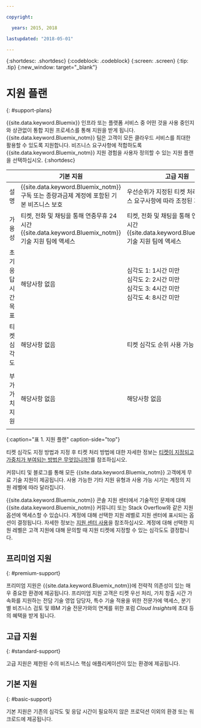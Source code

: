 ```yaml
---

copyright:

  years: 2015, 2018

lastupdated: "2018-05-01"

---
```



{:shortdesc: .shortdesc}
{:codeblock: .codeblock}
{:screen: .screen}
{:tip: .tip}
{:new_window: target="_blank"}

# 지원 플랜
{: #support-plans}

{{site.data.keyword.Bluemix}} 인프라 또는 플랫폼 서비스 중 어떤 것을 사용 중인지와 상관없이 통합 지원 프로세스를 통해 지원을 받게 됩니다. {{site.data.keyword.Bluemix_notm}} 팀은 고객이 모든 클라우드 서비스를 최대한 활용할 수 있도록 지원합니다. 비즈니스 요구사항에 적합하도록 {{site.data.keyword.Bluemix_notm}} 지원 경험을 사용자 정의할 수 있는 지원 플랜을 선택하십시오.
{:shortdesc}

|  | 기본 지원 | 고급 지원 | 프리미엄 지원 |
|-------------|-------------|-------------|-------------|
| 설명 |	{{site.data.keyword.Bluemix_notm}} 구독 또는 종량과금제 계정에 포함된 기본 비즈니스 보호 | 우선순위가 지정된 티켓 처리 및 비즈니스 요구사항에 따라 조정된 지원 경험 | 가치 창출 시간을 가속화하도록 비즈니스 결과에 따른 클라이언트 유치 |
| 가용성| 티켓, 전화 및 채팅을 통해 연중무휴 24시간 {{site.data.keyword.Bluemix_notm}} 기술 지원 팀에 액세스 | 티켓, 전화 및 채팅을 통해 연중무휴 24시간 {{site.data.keyword.Bluemix_notm}} 기술 지원 팀에 액세스 | 티켓, 전화 및 채팅을 통해 연중무휴 24시간 {{site.data.keyword.Bluemix_notm}} 기술 지원 팀에 액세스 |
| 초기 응답 시간 목표 | 해당사항 없음 | 심각도 1: 1시간 미만 <br />심각도 2: 2시간 미만 <br />심각도 3: 4시간 미만 <br />심각도 4: 8시간 미만 | 심각도 1: 1시간 미만 <br />심각도 2: 90분 미만 <br />심각도 3: 2시간 미만 <br />심각도 4: 4시간 미만 |
| 티켓 심각도 | 해당사항 없음 | 티켓 심각도 순위 사용 가능 | 티켓 심각도 순위 사용 가능 |
| 부가 가치 지원 | 해당사항 없음 | 해당사항 없음 | 기술 영업 담당자(TAM) 지정 <br /><br />분기별 비즈니스 검토<br /><br />전문가에 액세스<br /><br />*Cloud Insights*에 초대 |
{:caption="표 1. 지원 플랜" caption-side="top"}

티켓 심각도 지정 방법과 지정 후 티켓 처리 방법에 대한 자세한 정보는 [티켓이 지정되고 가중치가 부여되는 방법은 무엇입니까?](/docs/get-support/ticketweight.html)를 참조하십시오.

커뮤니티 및 블로그를 통해 모든 {{site.data.keyword.Bluemix_notm}} 고객에게 무료 기술 지원이 제공됩니다. 사용 가능한 기타 지원 유형과 사용 가능 시기는 계정의 지원 레벨에 따라 달라집니다.

{{site.data.keyword.Bluemix_notm}} 콘솔 지원 센터에서 기술적인 문제에 대해 {{site.data.keyword.Bluemix_notm}} 커뮤니티 또는 Stack Overflow와 같은 지원 옵션에 액세스할 수 있습니다. 계정에 대해 선택한 지원 레벨로 지원 센터에 표시되는 옵션이 결정됩니다. 자세한 정보는 [지원 센터 사용](/docs/get-support/howtogetsupport.html#using-avatar)을 참조하십시오. 계정에 대해 선택한 지원 레벨은 고객 지원에 대해 문의할 때 지원 티켓에 지정할 수 있는 심각도도 결정합니다.


## 프리미엄 지원
{: #premium-support}

프리미엄 지원은 {{site.data.keyword.Bluemix_notm}}에 전략적 의존성이 있는 매우 중요한 환경에 제공됩니다. 프리미엄 지원 고객은 티켓 우선 처리, 가치 창출 시간 가속화를 지원하는 전담 기술 영업 담당자, 특수 기술 적용을 위한 전문가에 액세스, 분기별 비즈니스 검토 및 IBM 기술 전문가와의 연계를 위한 포럼 *Cloud Insights*에 초대 등의 혜택을 받게 됩니다.


## 고급 지원
{: #standard-support}

고급 지원은 제한된 수의 비즈니스 핵심 애플리케이션이 있는 환경에 제공됩니다.

## 기본 지원
{: #basic-support}

기본 지원은 기존의 심각도 및 응답 시간이 필요하지 않은 프로덕션 이외의 환경 또는 워크로드에 제공됩니다.
